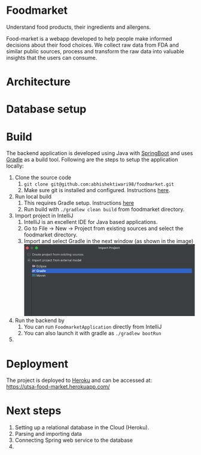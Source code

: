 # Foodmarket
Understand food products, their ingredients and allergens.

Food-market is a webapp developed to help people make informed decisions about their food choices. We collect raw data 
from FDA and similar public sources, process and transform the raw data into valuable insights that the users can 
consume. 

# Architecture 


# Database setup


# Build 
The backend application is developed using Java with [SpringBoot](https://spring.io/projects/spring-boot) and uses [Gradle](https://docs.gradle.org/current/userguide/userguide.html) 
as a build tool. Following are the steps to setup the application locally: 
1. Clone the source code
   1. `git clone git@github.com:abhishektiwari98/foodmarket.git`
   2. Make sure git is installed and configured. Instructions [here](https://git-scm.com/book/en/v2/Getting-Started-Installing-Git). 
2. Run local build
   1. This requires Gradle setup. Instructions [here](https://gradle.org/install/)
   2. Run build with `./gradlew clean build` from foodmarket directory.
3. Import project in IntelliJ
   1. IntelliJ is an excellent IDE for Java based applications. 
   2. Go to File -> New -> Project from existing sources and select the foodmarket directory.
   3. Import and select Gradle in the next window (as shown in the image)  
      ![alt text](docs/images/import.png)
4. Run the backend by
   1. You can run `FoodmarketApplication` directly from IntelliJ
   2. You can also launch it with gradle as `./gradlew bootRun`
5. 

# Deployment 
The project is deployed to [Heroku](https://dashboard.heroku.com/apps) and can be accessed at:  
https://utsa-food-market.herokuapp.com/


# Next steps
1. Setting up a relational database in the Cloud (Heroku).
2. Parsing and importing data 
3. Connecting Spring web service to the database 
4. 


